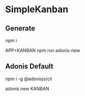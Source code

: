 # SimpleKanban

## Generate 

npm i

APP=KANBAN npm run adonis-new 

## Adonis Default

npm i -g @adonisjs/cli

adonis new KANBAN

